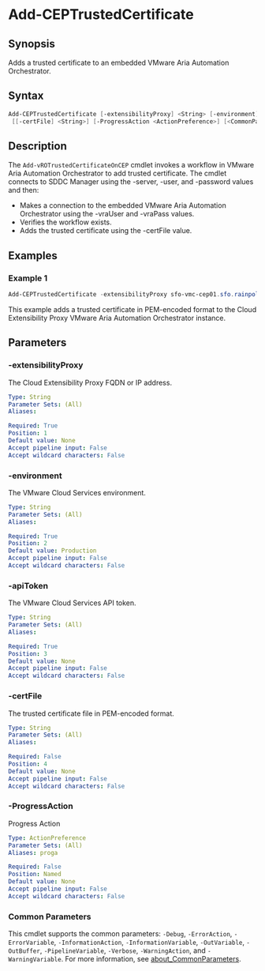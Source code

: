 # Add-CEPTrustedCertificate

## Synopsis

Adds a trusted certificate to an embedded VMware Aria Automation Orchestrator.

## Syntax

```powershell
Add-CEPTrustedCertificate [-extensibilityProxy] <String> [-environment] <String> [-apiToken] <String>
 [[-certFile] <String>] [-ProgressAction <ActionPreference>] [<CommonParameters>]
```

## Description

The `Add-vROTrustedCertificateOnCEP` cmdlet invokes a workflow in VMware Aria Automation Orchestrator to add
trusted certificate.
The cmdlet connects to SDDC Manager using the -server, -user, and -password values
and then:

- Makes a connection to the embedded VMware Aria Automation Orchestrator using the -vraUser and -vraPass values.
- Verifies the workflow exists.
- Adds the trusted certificate using the -certFile value.

## Examples

### Example 1

```powershell
Add-CEPTrustedCertificate -extensibilityProxy sfo-vmc-cep01.sfo.rainpole.io -environment staging -apiToken <string> -certFile "C:\Root64.pem"
```

This example adds a trusted certificate in PEM-encoded format to the Cloud Extensibility Proxy VMware Aria Automation Orchestrator instance.

## Parameters

### -extensibilityProxy

The Cloud Extensibility Proxy FQDN or IP address.

```yaml
Type: String
Parameter Sets: (All)
Aliases:

Required: True
Position: 1
Default value: None
Accept pipeline input: False
Accept wildcard characters: False
```

### -environment

The VMware Cloud Services environment.

```yaml
Type: String
Parameter Sets: (All)
Aliases:

Required: True
Position: 2
Default value: Production
Accept pipeline input: False
Accept wildcard characters: False
```

### -apiToken

The VMware Cloud Services API token.

```yaml
Type: String
Parameter Sets: (All)
Aliases:

Required: True
Position: 3
Default value: None
Accept pipeline input: False
Accept wildcard characters: False
```

### -certFile

The trusted certificate file in PEM-encoded format.

```yaml
Type: String
Parameter Sets: (All)
Aliases:

Required: False
Position: 4
Default value: None
Accept pipeline input: False
Accept wildcard characters: False
```

### -ProgressAction

Progress Action

```yaml
Type: ActionPreference
Parameter Sets: (All)
Aliases: proga

Required: False
Position: Named
Default value: None
Accept pipeline input: False
Accept wildcard characters: False
```

### Common Parameters

This cmdlet supports the common parameters: `-Debug`, `-ErrorAction`, `-ErrorVariable`, `-InformationAction`, `-InformationVariable`, `-OutVariable`, `-OutBuffer`, `-PipelineVariable`, `-Verbose`, `-WarningAction`, and `-WarningVariable`. For more information, see [about_CommonParameters](http://go.microsoft.com/fwlink/?LinkID=113216).
